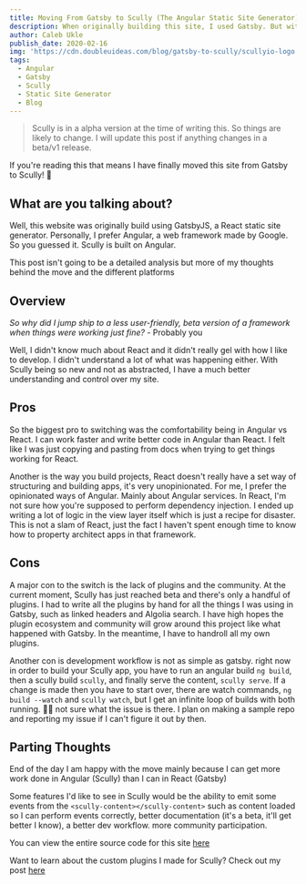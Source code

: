 ```yaml
---
title: Moving From Gatsby to Scully (The Angular Static Site Generator)
description: When originally building this site, I used Gatsby. But with the release of Scully, I jumped ship so I can use my favorite web framework, Angular instead of React.
author: Caleb Ukle
publish_date: 2020-02-16
img: 'https://cdn.doubleuideas.com/blog/gatsby-to-scully/scullyio-logo.png?auto=format'
tags:
  - Angular
  - Gatsby
  - Scully
  - Static Site Generator
  - Blog
---
```


> Scully is in a alpha version at the time of writing this. So things are likely
> to change. I will update this post if anything changes in a beta/v1 release.

If you're reading this that means I have finally moved this site from Gatsby to
Scully! 🎉

## What are you talking about?

Well, this website was originally build using GatsbyJS, a React static site
generator. Personally, I prefer Angular, a web framework made by Google. So you
guessed it. Scully is built on Angular.

This post isn't going to be a detailed analysis but more of my thoughts behind
the move and the different platforms

## Overview

_So why did I jump ship to a less user-friendly, beta version of a framework
when things were working just fine?_ - Probably you

Well, I didn't know much about React and it didn't really gel with how I like to
develop. I didn't understand a lot of what was happening either. With Scully
being so new and not as abstracted, I have a much better understanding and
control over my site.

## Pros

So the biggest pro to switching was the comfortability being in Angular vs
React. I can work faster and write better code in Angular than React. I felt
like I was just copying and pasting from docs when trying to get things working
for React.

Another is the way you build projects, React doesn't really have a set way of
structuring and building apps, it's very unopinionated. For me, I prefer the
opinionated ways of Angular. Mainly about Angular services. In React, I'm not
sure how you're supposed to perform dependency injection. I ended up writing a
lot of logic in the view layer itself which is just a recipe for disaster. This
is not a slam of React, just the fact I haven't spent enough time to know how to
property architect apps in that framework.

## Cons

A major con to the switch is the lack of plugins and the community. At the
current moment, Scully has just reached beta and there's only a handful of
plugins. I had to write all the plugins by hand for all the things I was using
in Gatsby, such as linked headers and Algolia search. I have high hopes the
plugin ecosystem and community will grow around this project like what happened
with Gatsby. In the meantime, I have to handroll all my own plugins.

Another con is development workflow is not as simple as gatsby. right now in
order to build your Scully app, you have to run an angular build `ng build`,
then a scully build `scully`, and finally serve the content, `scully serve`. If
a change is made then you have to start over, there are watch commands,
`ng build --watch` and `scully watch`, but I get an infinite loop of builds with
both running. 🤷‍♀️ not sure what the issue is there. I plan on making a sample
repo and reporting my issue if I can't figure it out by then.

## Parting Thoughts

End of the day I am happy with the move mainly because I can get more work done
in Angular (Scully) than I can in React (Gatsby)

Some features I'd like to see in Scully would be the ability to emit some events
from the `<scully-content></scully-content>` such as content loaded so I can
perform events correctly, better documentation (it's a beta, it'll get better I
know), a better dev workflow. more community participation.

You can view the entire source code for this site
[here](https://gitlab.com/caleb-ukle/portfolio)

Want to learn about the custom plugins I made for Scully? Check out my post
[here](/blog/scully-plugins-for-algolia-search-and-html-header-tag-links)
